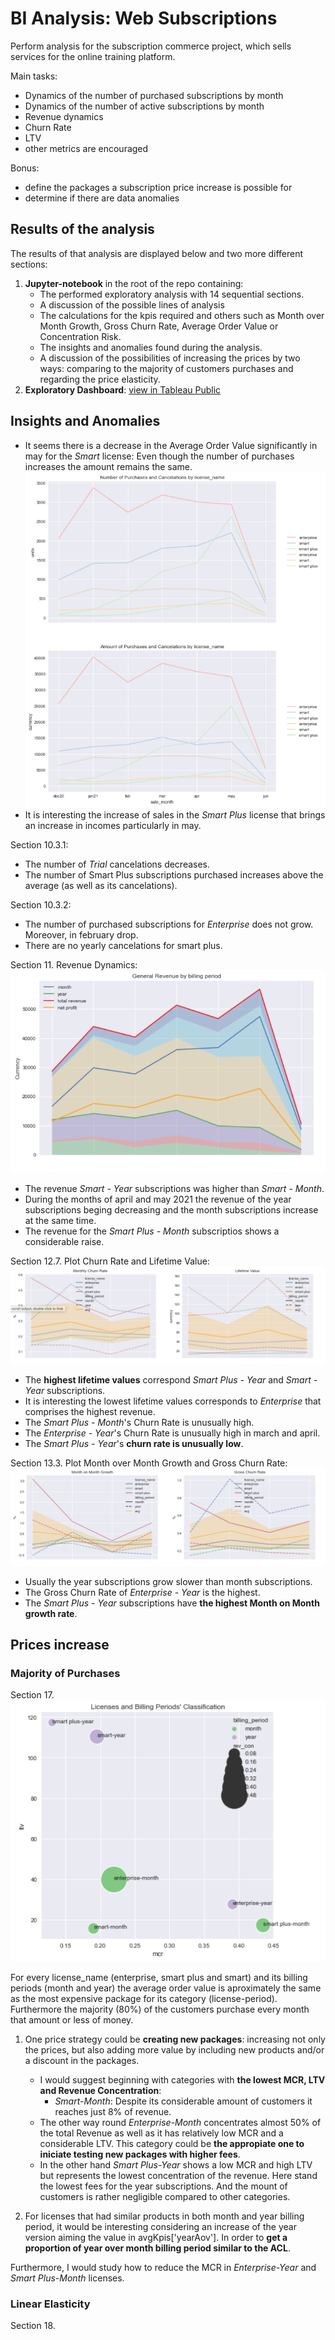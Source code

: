 # BI Analysis: Web Subscriptions
Perform analysis for the subscription commerce project, which sells services for the online training platform.

Main tasks:
* Dynamics of the number of purchased subscriptions by month
* Dynamics of the number of active subscriptions by month
* Revenue dynamics
* Churn Rate
* LTV
* other metrics are encouraged

Bonus:
* define the packages a subscription price increase is possible for
* determine if there are data anomalies

## Results of the analysis
The results of that analysis are displayed below and two more different sections:
1. __Jupyter-notebook__ in the root of the repo containing: 
    + The performed exploratory analysis with 14 sequential sections.
    + A discussion of the possible lines of analysis
    + The calculations for the kpis required and others such as Month over Month Growth, Gross Churn Rate, Average Order Value or Concentration Risk.
    + The insights and anomalies found during the analysis.
    + A discussion of the possibilities of increasing the prices by two ways: comparing to the majority of customers purchases and regarding the price elasticity.
2. __Exploratory Dashboard__: [view in Tableau Public](https://public.tableau.com/app/profile/alberto.mengual/viz/BIAnalysisWebSubscriptions/Dashboard1)

## Insights and Anomalies
* It seems there is a decrease in the Average Order Value significantly in may for the _Smart_ license: Even though the number of purchases increases the amount remains the same.
![](story/numberQuantityPurchases.png)
* It is interesting the increase of sales in the _Smart Plus_ license that brings an increase in incomes particularly in may.

Section 10.3.1:
* The number of _Trial_ cancelations decreases.
* The number of Smart Plus subscriptions purchased increases above the average (as well as its cancelations).

Section 10.3.2:
* The number of purchased subscriptions for _Enterprise_ does not grow. Moreover, in february drop.
* There are no yearly cancelations for smart plus. 

Section 11. Revenue Dynamics:
![](story/revenue.png)
* The revenue _Smart - Year_ subscriptions was higher than _Smart - Month_.
* During the months of april and may 2021 the revenue of the year subscriptions beging decreasing and the month subscriptions increase at the same time.
* The revenue for the _Smart Plus - Month_ subscriptios shows a considerable raise.

Section 12.7. Plot Churn Rate and Lifetime Value:
![](story/mcr+ltv.png)
* The __highest lifetime values__ correspond _Smart Plus - Year_ and _Smart - Year_ subscriptions.
* It is interesting the lowest lifetime values corresponds to _Enterprise_  that comprises the highest revenue.
* The _Smart Plus - Month_'s Churn Rate is unusually high.   
* The _Enterprise - Year_'s Churn Rate is unusually high in march and april.  
* The _Smart Plus - Year_'s  __churn rate is unusually low__.   

Section 13.3. Plot Month over Month Growth and Gross Churn Rate:
![](story/mom+gcr.png)
* Usually the year subscriptions grow slower than month subscriptions.
* The Gross Churn Rate of _Enterprise - Year_ is the highest.
* The _Smart Plus - Year_ subscriptions have __the highest Month on Month growth rate__.

## Prices increase

### Majority of Purchases
Section 17.
![](story/cat_class.png)

For every license_name (enterprise, smart plus and smart) and its billing periods (month and year) the average order value is aproximately the same as the most expensive package for its category (license-period). Furthermore the majority (80%) of the customers purchase every month that amount or less of money.

1. One price strategy could be __creating new packages__: increasing not only the prices, but also adding more value by including new products and/or a discount in the packages.
    + I would suggest beginning with categories with __the lowest MCR, LTV and Revenue Concentration__:
        + _Smart-Month_: Despite its considerable amount of customers it reaches just 8% of revenue.
    + The other way round _Enterprise-Month_ concentrates almost 50% of the total Revenue as well as it has relatively low MCR and a considerable LTV. This category could be __the appropiate one to iniciate testing new packages with higher fees__.
    + In the other hand _Smart Plus-Year_ shows a low MCR and high LTV but represents the lowest concentration of the revenue. Here stand the lowest fees for the year subscriptions. And the mount of customers is rather negligible compared to other categories.
  
2. For licenses that had similar products in both month and year billing period, it would be interesting considering an increase of the year version aiming the value in avgKpis['yearAov']. In order to __get a proportion of year over month billing period similar to the ACL__.

Furthermore, I would study how to reduce the MCR in _Enterprise-Year_ and _Smart Plus-Month_ licenses.  

### Linear Elasticity
Section 18.





